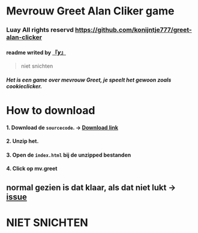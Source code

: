 # Mevrouw Greet Alan Cliker game
### Luay All rights reservd https://github.com/konijntje777/greet-alan-clicker
#### readme writed by [『𝒚』](https://github.com/Love-Lumine)
> niet snichten
##### Het is een game over mevrouw Greet, je speelt het gewoon zoals cookieclicker.
# How to download
#### 1. Download de `sourcecode`. → [Download link]([https://pages.github.com/](https://github.com/konijntje777/greet-alen-clicker/archive/refs/heads/main.zip)) 
#### 2. Unzip het.
#### 3. Open de `index.html` bij de unzipped bestanden
#### 4. Click op mv.greet
## normal gezien is dat klaar, als dat niet lukt → [issue](https://github.com/konijntje777/greet-alen-clicker/issues/new/choose)
# NIET SNICHTEN
